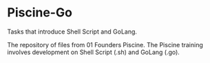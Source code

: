 # Piscine-Go
Tasks that introduce Shell Script and GoLang.

The repository of files from 01 Founders Piscine. The Piscine training involves development on Shell Script (.sh) and GoLang (.go).
